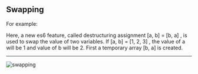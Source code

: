 ## Swapping
For example:

Here, a new es6 feature, called destructuring assignment [a, b] = [b, a] , is used to swap the value of two variables. If [a, b] = [1, 2, 3] , the value of a will be 1 and value of b will be 2. First a temporary array [b, a] is created.
- - - - - 
![swapping](https://github.com/saidali-ibn-zafar/JavaScript-The-Recent-Parts/assets/120341849/86314752-7e61-4046-9489-14a3cada3d06)
